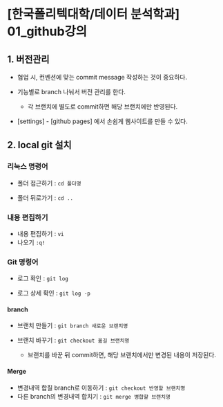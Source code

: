# [한국폴리텍대학/데이터 분석학과] 01_github강의 

## 1. 버전관리

- 협업 시, 컨벤션에 맞는  commit message 작성하는 것이 중요하다.

- 기능별로 branch 나눠서 버전 관리를 한다.

  - 각 브랜치에 별도로 commit하면 해당 브랜치에만 반영된다.

- [settings] - [github pages] 에서 손쉽게 웹사이트를 만들 수 있다.  

## 2. local git 설치

### 리눅스 명령어

* 폴더 접근하기 : `cd 폴더명`

* 폴더 뒤로가기 : `cd ..`

### 내용 편집하기

- 내용 편집하기 : `vi`
- 나오기 `:q!`

### Git 명령어

* 로그 확인 : `git log`

* 로그 상세 확인 : `git log -p`


#### branch

* 브랜치 만들기 : `git branch 새로운 브랜치명`

* 브랜치 바꾸기 : `git checkout 옮길 브랜치명`

  * 브랜치를 바꾼 뒤 commit하면, 해당 브랜치에서만 변경된 내용이 저장된다.


#### Merge 

* 변경내역 합칠 branch로 이동하기 : `git checkout 반영할 브랜치명`
* 다른 branch의 변경내역 합치기 : `git merge 병합할 브랜치명`
